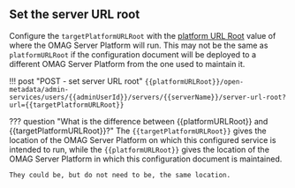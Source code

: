 <!-- SPDX-License-Identifier: CC-BY-4.0 -->
<!-- Copyright Contributors to the Egeria project. -->

## Set the server URL root

Configure the `targetPlatformURLRoot` with the [platform URL Root](/concepts/omag-server/#platform-url-root) value of where the OMAG Server Platform will run.
This may not be the same as `platformURLRoot` if the configuration document will be deployed to a different OMAG Server Platform from the one used to maintain it.

!!! post "POST - set server URL root"
    ```
    {{platformURLRoot}}/open-metadata/admin-services/users/{{adminUserId}}/servers/{{serverName}}/server-url-root?url={{targetPlatformURLRoot}}
    ```

??? question "What is the difference between {{platformURLRoot}} and {{targetPlatformURLRoot}}?"
    The `{{targetPlatformURLRoot}}` gives the location of the OMAG Server Platform on which this configured service is intended to run, while the `{{platformURLRoot}}` gives the location of the OMAG Server Platform in which this configuration document is maintained.

    They could be, but do not need to be, the same location.
